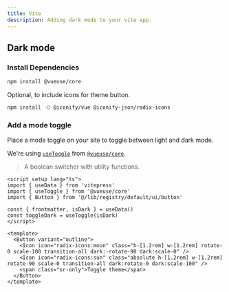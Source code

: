 ```yaml
---
title: Vite
description: Adding dark mode to your vite app.
---
```


## Dark mode

<Steps>

### Install Dependencies

```bash
npm install @vueuse/core
```

Optional, to include icons for theme button.
```bash
npm install -D @iconify/vue @iconify-json/radix-icons
```

### Add a mode toggle

Place a mode toggle on your site to toggle between light and dark mode.

We're using [`useToggle`](https://vueuse.org/shared/useToggle/) from [`@vueuse/core`](https://vueuse.org/core/).
> A boolean switcher with utility functions.

```vue
<script setup lang="ts">
import { useData } from 'vitepress'
import { useToggle } from '@vueuse/core'
import { Button } from '@/lib/registry/default/ui/button'

const { frontmatter, isDark } = useData()
const toggleDark = useToggle(isDark)
</script>

<template>
  <Button variant="outline">
    <Icon icon="radix-icons:moon" class="h-[1.2rem] w-[1.2rem] rotate-0 scale-100 transition-all dark:-rotate-90 dark:scale-0" />
    <Icon icon="radix-icons:sun" class="absolute h-[1.2rem] w-[1.2rem] rotate-90 scale-0 transition-all dark:rotate-0 dark:scale-100" />
    <span class="sr-only">Toggle theme</span>
  </Button>
</template>
```

</Steps>
